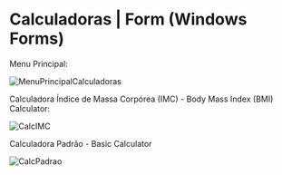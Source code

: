 # Calculadoras | Form (Windows Forms)

Menu Principal:

![MenuPrincipalCalculadoras](https://user-images.githubusercontent.com/48559533/184159956-23ff25e2-e188-4199-b8e1-5b76887bf5bb.png)

Calculadora Índice de Massa Corpórea (IMC) - Body Mass Index (BMI) Calculator:

![CalcIMC](https://user-images.githubusercontent.com/48559533/184160529-a5781567-2f74-4cda-a7c3-eb0b08575b8a.JPG)

Calculadora Padrão - Basic Calculator

![CalcPadrao](https://user-images.githubusercontent.com/48559533/184160814-d882a071-7335-424b-9030-03bd315effcc.JPG)
